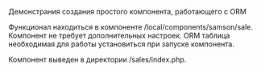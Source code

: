 Демонстрания создания простого компонента, работающего с ORM

Функционал находиться в компоненте /local/components/samson/sale.
Компонент не требует дополнительных настроек. ORM таблица необходимая для работы установиться при запуске компонента.

Компонент выведен в директории /sales/index.php.
